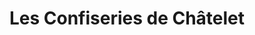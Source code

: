 ---
title: "Les Confiseries de Châtelet"
url: /paris/les-confiseries-de-chatelet/
shop: confiserie
---
